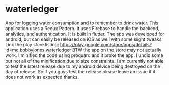 # waterledger
App for logging water consumption and to remember to drink water.
This application uses a Redux Pattern.
It uses Firebase to handle the backend, analytics, and authentication.
It is built in flutter. The app was developed for android, but can easily be released on iOS 
as well with some slight tweaks. 
Link the play store listing: https://play.google.com/store/apps/details?id=me.bobbyjones.waterledger
BTW the app on the store may not actually work. I minified the code using proguard and it broke the app.
I undid some but not all of the minification due to size constraints. I am currently not able to test the latest release
due to my android device being destroyed on the day of release. So if you guys test the release please leave an issue if 
it does not work as expected thanks.
